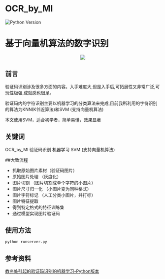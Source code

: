 # OCR_by_MI
![Python Version](https://img.shields.io/badge/python-3.6-blue.svg)

# 基于向量机算法的数字识别
<p align="center"><img src="https://i.imgur.com/uL3Z3Jl.jpg" /></p>

## 前言
验证码识别涉及很多方面的内容。入手难度大,但是入手后,可拓展性又非常广泛,可玩性极强,成就感也很足。

验证码内的字符识别主要以机器学习的分类算法来完成,目前我所利用的字符识别的算法为KNN(K邻近算法)和SVM (支持向量机算法)

本文使用SVM，适合初学者，简单易懂，效果显著

## 关键词
OCR_by_MI
验证码识别 机器学习 SVM (支持向量机算法)

##大致流程
- 抓取原始图片素材（验证码图片）
- 原始图片处理 （灰度化）
- 图片切割 （图片切割成单个字符的小图片）
- 图片尺寸归一化 （小图片变为同种格式）
- 图片字符标记 （人工分类小图片，并打标）
- 图片特征提取
- 得到特定格式的特征训练集
- 通过模型实现图片验证码
## 使用方法
```python
python runserver.py
```

## 参考资料
[教务处引起的验证码识别的机器学习-Python版本](https://xiaobing88.github.io/2018/01/27/%E6%95%99%E5%8A%A1%E5%A4%84%E5%BC%95%E8%B5%B7%E7%9A%84%E9%AA%8C%E8%AF%81%E7%A0%81%E8%AF%86%E5%88%AB%E7%9A%84%E6%9C%BA%E5%99%A8%E5%AD%A6%E4%B9%A0-Python%E7%89%88%E6%9C%AC/)
